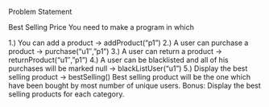 Problem Statement

Best Selling Price
You need to make a program in which

1.) You can add a product -> addProduct(“p1”)
2.) A user can purchase a product -> purchase(“u1″,”p1”)
3.) A user can return a product -> returnProduct(“u1″,”p1”)
4.) A user can be blacklisted and all of his purchases will be marked null -> blackListUser(“u1”)
5.) Display the best selling product -> bestSelling()
Best selling product will be the one which have been bought by most number of unique users.
Bonus: Display the best selling products for each category.
